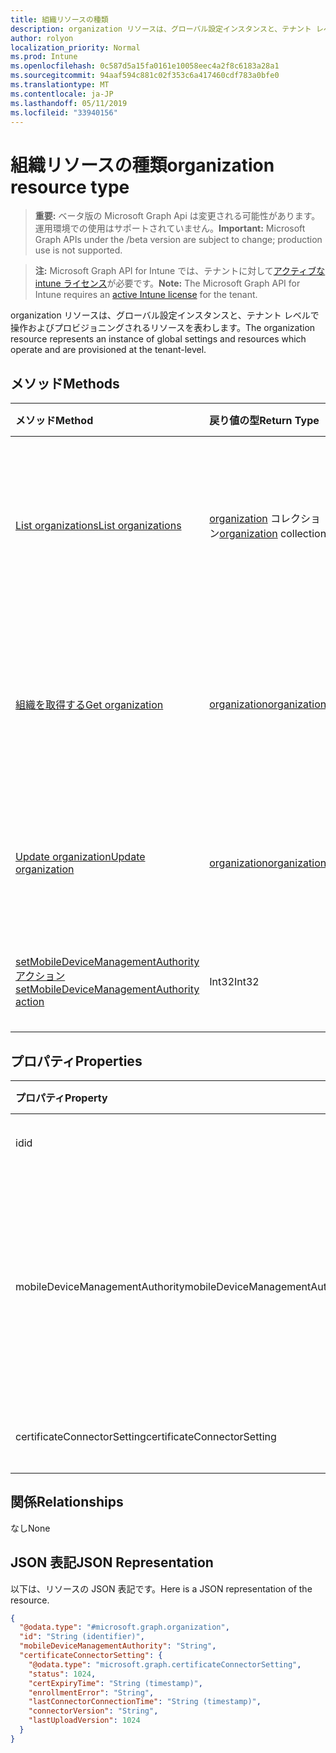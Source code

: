 ```yaml
---
title: 組織リソースの種類
description: organization リソースは、グローバル設定インスタンスと、テナント レベルで操作およびプロビジョニングされるリソースを表わします。
author: rolyon
localization_priority: Normal
ms.prod: Intune
ms.openlocfilehash: 0c587d5a15fa0161e10058eec4a2f8c6183a28a1
ms.sourcegitcommit: 94aaf594c881c02f353c6a417460cdf783a0bfe0
ms.translationtype: MT
ms.contentlocale: ja-JP
ms.lasthandoff: 05/11/2019
ms.locfileid: "33940156"
---
```

# <a name="organization-resource-type"></a><span data-ttu-id="887fb-103">組織リソースの種類</span><span class="sxs-lookup"><span data-stu-id="887fb-103">organization resource type</span></span>

> <span data-ttu-id="887fb-104">**重要:** ベータ版の Microsoft Graph Api は変更される可能性があります。運用環境での使用はサポートされていません。</span><span class="sxs-lookup"><span data-stu-id="887fb-104">**Important:** Microsoft Graph APIs under the /beta version are subject to change; production use is not supported.</span></span>

> <span data-ttu-id="887fb-105">**注:** Microsoft Graph API for Intune では、テナントに対して[アクティブな intune ライセンス](https://go.microsoft.com/fwlink/?linkid=839381)が必要です。</span><span class="sxs-lookup"><span data-stu-id="887fb-105">**Note:** The Microsoft Graph API for Intune requires an [active Intune license](https://go.microsoft.com/fwlink/?linkid=839381) for the tenant.</span></span>

<span data-ttu-id="887fb-106">organization リソースは、グローバル設定インスタンスと、テナント レベルで操作およびプロビジョニングされるリソースを表わします。</span><span class="sxs-lookup"><span data-stu-id="887fb-106">The organization resource represents an instance of global settings and resources which operate and are provisioned at the tenant-level.</span></span>

## <a name="methods"></a><span data-ttu-id="887fb-107">メソッド</span><span class="sxs-lookup"><span data-stu-id="887fb-107">Methods</span></span>
|<span data-ttu-id="887fb-108">メソッド</span><span class="sxs-lookup"><span data-stu-id="887fb-108">Method</span></span>|<span data-ttu-id="887fb-109">戻り値の型</span><span class="sxs-lookup"><span data-stu-id="887fb-109">Return Type</span></span>|<span data-ttu-id="887fb-110">説明</span><span class="sxs-lookup"><span data-stu-id="887fb-110">Description</span></span>|
|:---|:---|:---|
|[<span data-ttu-id="887fb-111">List organizations</span><span class="sxs-lookup"><span data-stu-id="887fb-111">List organizations</span></span>](../api/intune-onboarding-organization-list.md)|<span data-ttu-id="887fb-112">[organization](../resources/intune-onboarding-organization.md) コレクション</span><span class="sxs-lookup"><span data-stu-id="887fb-112">[organization](../resources/intune-onboarding-organization.md) collection</span></span>|<span data-ttu-id="887fb-113">[organization](../resources/intune-onboarding-organization.md) オブジェクトのプロパティとリレーションシップをリストします。</span><span class="sxs-lookup"><span data-stu-id="887fb-113">List properties and relationships of the [organization](../resources/intune-onboarding-organization.md) objects.</span></span>|
|[<span data-ttu-id="887fb-114">組織を取得する</span><span class="sxs-lookup"><span data-stu-id="887fb-114">Get organization</span></span>](../api/intune-onboarding-organization-get.md)|[<span data-ttu-id="887fb-115">organization</span><span class="sxs-lookup"><span data-stu-id="887fb-115">organization</span></span>](../resources/intune-onboarding-organization.md)|<span data-ttu-id="887fb-116">[organization](../resources/intune-onboarding-organization.md) オブジェクトのプロパティとリレーションシップを読み取ります。</span><span class="sxs-lookup"><span data-stu-id="887fb-116">Read properties and relationships of the [organization](../resources/intune-onboarding-organization.md) object.</span></span>|
|[<span data-ttu-id="887fb-117">Update organization</span><span class="sxs-lookup"><span data-stu-id="887fb-117">Update organization</span></span>](../api/intune-onboarding-organization-update.md)|[<span data-ttu-id="887fb-118">organization</span><span class="sxs-lookup"><span data-stu-id="887fb-118">organization</span></span>](../resources/intune-onboarding-organization.md)|<span data-ttu-id="887fb-119">[organization](../resources/intune-onboarding-organization.md) オブジェクトのプロパティを更新します。</span><span class="sxs-lookup"><span data-stu-id="887fb-119">Update the properties of a [organization](../resources/intune-onboarding-organization.md) object.</span></span>|
|[<span data-ttu-id="887fb-120">setMobileDeviceManagementAuthority アクション</span><span class="sxs-lookup"><span data-stu-id="887fb-120">setMobileDeviceManagementAuthority action</span></span>](../api/intune-onboarding-organization-setmobiledevicemanagementauthority.md)|<span data-ttu-id="887fb-121">Int32</span><span class="sxs-lookup"><span data-stu-id="887fb-121">Int32</span></span>|<span data-ttu-id="887fb-122">モバイル デバイス管理権限の設定</span><span class="sxs-lookup"><span data-stu-id="887fb-122">Set mobile device management authority</span></span>|

## <a name="properties"></a><span data-ttu-id="887fb-123">プロパティ</span><span class="sxs-lookup"><span data-stu-id="887fb-123">Properties</span></span>
|<span data-ttu-id="887fb-124">プロパティ</span><span class="sxs-lookup"><span data-stu-id="887fb-124">Property</span></span>|<span data-ttu-id="887fb-125">型</span><span class="sxs-lookup"><span data-stu-id="887fb-125">Type</span></span>|<span data-ttu-id="887fb-126">説明</span><span class="sxs-lookup"><span data-stu-id="887fb-126">Description</span></span>|
|:---|:---|:---|
|<span data-ttu-id="887fb-127">id</span><span class="sxs-lookup"><span data-stu-id="887fb-127">id</span></span>|<span data-ttu-id="887fb-128">String</span><span class="sxs-lookup"><span data-stu-id="887fb-128">String</span></span>|<span data-ttu-id="887fb-129">オブジェクトの GUID。</span><span class="sxs-lookup"><span data-stu-id="887fb-129">The GUID for the object.</span></span>|
|<span data-ttu-id="887fb-130">mobileDeviceManagementAuthority</span><span class="sxs-lookup"><span data-stu-id="887fb-130">mobileDeviceManagementAuthority</span></span>|[<span data-ttu-id="887fb-131">mdmAuthority</span><span class="sxs-lookup"><span data-stu-id="887fb-131">mdmAuthority</span></span>](../resources/intune-onboarding-mdmauthority.md)|<span data-ttu-id="887fb-132">モバイル デバイス管理権限。</span><span class="sxs-lookup"><span data-stu-id="887fb-132">Mobile device management authority.</span></span> <span data-ttu-id="887fb-133">可能な値は、`unknown`、`intune`、`sccm`、`office365` です。</span><span class="sxs-lookup"><span data-stu-id="887fb-133">Possible values are: `unknown`, `intune`, `sccm`, `office365`.</span></span>|
|<span data-ttu-id="887fb-134">certificateConnectorSetting</span><span class="sxs-lookup"><span data-stu-id="887fb-134">certificateConnectorSetting</span></span>|[<span data-ttu-id="887fb-135">certificateConnectorSetting</span><span class="sxs-lookup"><span data-stu-id="887fb-135">certificateConnectorSetting</span></span>](../resources/intune-onboarding-certificateconnectorsetting.md)|<span data-ttu-id="887fb-136">証明書コネクタの設定。</span><span class="sxs-lookup"><span data-stu-id="887fb-136">Certificate connector setting.</span></span>|

## <a name="relationships"></a><span data-ttu-id="887fb-137">関係</span><span class="sxs-lookup"><span data-stu-id="887fb-137">Relationships</span></span>
<span data-ttu-id="887fb-138">なし</span><span class="sxs-lookup"><span data-stu-id="887fb-138">None</span></span>

## <a name="json-representation"></a><span data-ttu-id="887fb-139">JSON 表記</span><span class="sxs-lookup"><span data-stu-id="887fb-139">JSON Representation</span></span>
<span data-ttu-id="887fb-140">以下は、リソースの JSON 表記です。</span><span class="sxs-lookup"><span data-stu-id="887fb-140">Here is a JSON representation of the resource.</span></span>
<!-- {
  "blockType": "resource",
  "keyProperty": "id",
  "@odata.type": "microsoft.graph.organization"
}
-->
``` json
{
  "@odata.type": "#microsoft.graph.organization",
  "id": "String (identifier)",
  "mobileDeviceManagementAuthority": "String",
  "certificateConnectorSetting": {
    "@odata.type": "microsoft.graph.certificateConnectorSetting",
    "status": 1024,
    "certExpiryTime": "String (timestamp)",
    "enrollmentError": "String",
    "lastConnectorConnectionTime": "String (timestamp)",
    "connectorVersion": "String",
    "lastUploadVersion": 1024
  }
}
```




